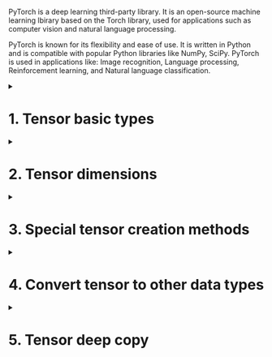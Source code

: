 PyTorch is a deep learning third-party library. It is an open-source machine learning lbirary based on the Torch library, used for applications such as computer vision and natural language processing.

PyTorch is known for its flexibility and ease of use. It is written in Python and is compatible with popular Python libraries like NumPy, SciPy. PyTorch is used in applications like: Image recognition, Language processing, Reinforcement learning, and Natural language classification.

<details>
<summary><h1>1. Tensor basic types</h1></summary>
```python
import torch

torch.__version__
```
## 1.1 Create tensor with function method
The basic method to create a tensor is similar as NumPy to create a array. Both use a function method as follows.

## 1.2 Tensor types
```python
t1 = torch.tensor([1,3]) # with list, return tensor([1,3])
t1.dtype  # return torch.int64
t2 = torch.tensor((1,3)) # with tuple, return tensor([1,3])
t2.dtype  # return torch.int64
# t1 and t2 are the same

a=np.array((1,3))
t3=torch.tensor(a) # with array, return tensor([1,3], dtype=torch.int32)
```
> [!NOTE]
> Based on above outputs we can conclude:
> To create int tensor: using list and tuple will create int64 tensor by default, using array will create int32 tensor by default.
> To create float tensor: using list and tuple will create float32 tensor by default, using array will create float64 tensor by default.

```python
t4=torch.tensor([True, False])  # output tensor([True, False])
t4.dtype    # output torch.bool


t5=torch.tensor([1.1, 2.7], dtype=torch.int16)   # t5 is tensor([1,2], dtype=torch.int16)
```
## 1.3 Tensor type convert

</details>


<details>
<summary><h1>2. Tensor dimensions</h1></summary>


</details>


<details>
<summary><h1>3. Special tensor creation methods</h1></summary>


</details>


<details>
<summary><h1>4. Convert tensor to other data types</h1></summary>


</details>


<details>
<summary><h1>5. Tensor deep copy</h1></summary>


</details>
